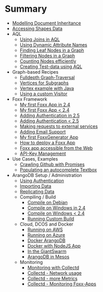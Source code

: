 # Summary
* [Modelling Document Inheritance](ModulDocumentInheritance.md)
* [Accessing Shapes Data](AccessingShapesData.md)
* AQL
  * [Using Joins in AQL](JoinsInAQL.md)
  * [Using Dynamic Attribute Names](UsingDynamicAttributeNames.md)
  * [Finding Leaf Nodes in a Graph](FindingLeafNodesGraph.md)
  * [Filtering Nodes in a Graph](FilteringNodesGraph.md)
  * [Counting Nodes efficiently](CountingNodesEfficientlyGraph.md)
  * [Creating Test-data using AQL](CreatingTestDataAQL.md)
* Graph-based Recipes
  * [Fulldepth Graph-Traversal](Fulldepth.md)
  * [Vertices for Subgraphs](FindingConnectedVerticesForSubgraphs.md)
  * [Vertex example with Java](JavaDriverGraphExampleVertex.md)
  * [Using a custom Visitor](UsingCustomVisitorFromNodeJs.md)
* Foxx Framework
  * [My first Foxx App in 2.4](FoxxFirstSteps.md)
  * [My first Foxx App &lt; 2.4](FoxxFirstStepsLegacy.md)
  * [Adding Authentication in 2.5](FoxxAuth.md)
  * [Adding Authentication &lt; 2.5](FoxxAuthLegacy.md)
  * [Making requests to external services](MakingRequests.md)
  * [Adding Email Support](FoxxQueues.md)
  * [My first FoxxGenerator App](FoxxGeneratorFirstSteps.md)
  * [How to deploy a Foxx App](FoxxDeploy.md)
  * [Foxx app accessible from the Web](MakingFoxxAppAccessible.md)
  * [API-Key Management](FoxxApiKeys.md)
* Use Cases, Examples
  * [Crawling Github with Promises](CrawlingGithubPromises.md)
  * [Populating an autocomplete Textbox](PopulatingAnAutocompleteTextbox.md)
* ArangoDB Setup / Administration
  * [Using Authentication](UsingAuthentication.md)
  * [Importing Data](ImportingData.md)
  * [Replicating Data](ReplicatingData.md)
  * Compiling / Build
    * [Compile on Debian](CompilingOnDebian.md)
    * [Compile on Windows in 2.4](CompilingUnderWindows.md)
    * [Compile on Windows &lt; 2.4](CompilingUnderWindowsLegacy.md)
    * [Running Custom Build](RunningCustomBuild.md)
  * Cloud, DCOS and Docker
    * [Running on AWS](RunningOnAWS.md)
    * [Running on Azure](UsingArangoDBAzure.md)
    * [Docker ArangoDB](RunningInDockerContainer.md)
    * [Docker with NodeJS App](UsingArangoDBNodeJSDocker.md)
    * [In the GiantSwarm](UsingArangoDBInGiantSwarm.md)
    * [ArangoDB in Mesos](UsingArangoDBMesosphere.md)
  * Monitoring
    * [Monitoring with Collectd](MonitoringWithCollectd.md)
    * [Collectd - Network usage](MonitoringTrafficWithIPAccounting.md)
    * [Collectd - more Metrics](MonitoringOtherRelevantMetrics.md)
    * [Collectd - Monitoring Foxx-Apps](MonitoringFoxxApps.md)
